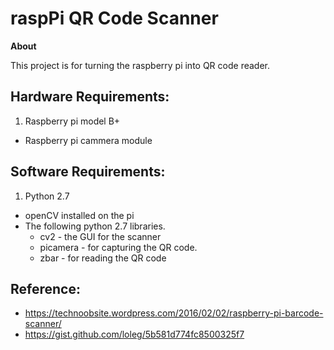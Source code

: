 # raspPi QR Code Scanner

**About**

This project is for turning the raspberry pi into QR code reader.

## Hardware Requirements:
1. Raspberry pi model B+
- Raspberry pi cammera module

## Software Requirements:
1. Python 2.7
- openCV installed on the pi
- The following python 2.7 libraries.
	* cv2 - the GUI for the scanner
	* picamera - for capturing the QR code.
	* zbar - for reading the QR code 

## Reference:
* https://technoobsite.wordpress.com/2016/02/02/raspberry-pi-barcode-scanner/
* https://gist.github.com/loleg/5b581d774fc8500325f7
